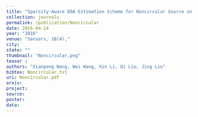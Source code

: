 ```yaml
---
title: "Sparsity-Aware DOA Estimation Scheme for Noncircular Source in MIMO Radar"
collection: journals
permalink: /publication/Noncircular
date: 2016-04-14
year: "2016"
venue: "Sensors, 16(4),"
city: 
state: ""
thumbnail: "Noncircular.png"
teaser : 
authors: "Xianpeng Wang, Wei Wang, Xin Li, Qi Liu, Jing Liu"
bibtex: Noncircular.txt
uri: Noncircular.pdf
arxiv: 
project: 
source: 
poster: 
data:
---
```

